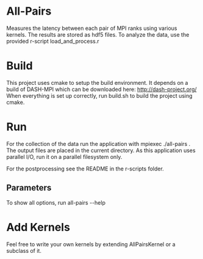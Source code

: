 # All-Pairs
Measures the latency between each pair of MPI ranks using various kernels.
The results are stored as hdf5 files.
To analyze the data, use the provided r-script load_and_process.r

# Build
This project uses cmake to setup the build environment. It depends on a build of DASH-MPI which can be downloaded here: http://dash-project.org/
When everything is set up correctly, run build.sh to build the project using cmake.

# Run
For the collection of the data run the application with mpiexec ./all-pairs <params>. The output files are placed in the current directory.
As this application uses parallel I/O, run it on a parallel filesystem only.

For the postprocessing see the README in the r-scripts folder.

## Parameters
To show all options, run all-pairs --help

# Add Kernels
Feel free to write your own kernels by extending AllPairsKernel or a subclass of it.
